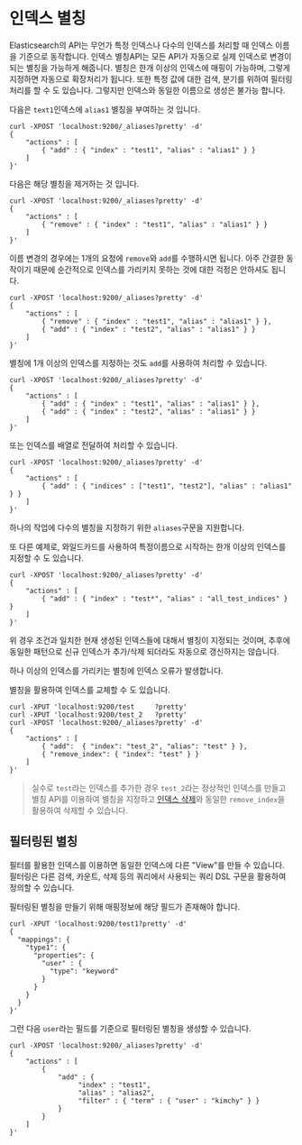 # 인덱스 별칭
Elasticsearch의 API는 무언가 특정 인덱스나 다수의 인덱스를 처리할 때 인덱스 이름을 기준으로 동작합니다. 인덱스 별칭API는 모든 API가 자동으로 실제 인덱스로 변경이 되는 별칭을 가능하게 해줍니다. 별칭은 한개 이상의 인덱스에 매핑이 가능하며, 그렇게 지정하면 자동으로 확장처리가 됩니다. 또한 특정 값에 대한 검색, 분기를 위하여 필터링처리를 할 수 도 있습니다. 그렇지만 인덱스와 동일한 이름으로 생성은 불가능 합니다.

다음은 ```text1```인덱스에 ```alias1``` 별칭을 부여하는 것 입니다.
```
curl -XPOST 'localhost:9200/_aliases?pretty' -d'
{
    "actions" : [
        { "add" : { "index" : "test1", "alias" : "alias1" } }
    ]
}'
```
다음은 해당 별칭을 제거하는 것 입니다.
```
curl -XPOST 'localhost:9200/_aliases?pretty' -d'
{
    "actions" : [
        { "remove" : { "index" : "test1", "alias" : "alias1" } }
    ]
}'
```
이름 변경의 경우에는 1개의 요청에 ```remove```와 ```add```를 수행하시면 됩니다. 아주 간결한 동작이기 때문에 순간적으로 인덱스를 가리키지 못하는 것에 대한 걱정은 안하셔도 됩니다.
```
curl -XPOST 'localhost:9200/_aliases?pretty' -d'
{
    "actions" : [
        { "remove" : { "index" : "test1", "alias" : "alias1" } },
        { "add" : { "index" : "test2", "alias" : "alias1" } }
    ]
}'
```
별칭에 1개 이상의 인덱스를 지정하는 것도 ```add```를 사용하여 처리할 수 있습니다.
```
curl -XPOST 'localhost:9200/_aliases?pretty' -d'
{
    "actions" : [
        { "add" : { "index" : "test1", "alias" : "alias1" } },
        { "add" : { "index" : "test2", "alias" : "alias1" } }
    ]
}'
```
또는 인덱스를 배열로 전달하여 처리할 수 있습니다.
```
curl -XPOST 'localhost:9200/_aliases?pretty' -d'
{
    "actions" : [
        { "add" : { "indices" : ["test1", "test2"], "alias" : "alias1" } }
    ]
}'
```
하나의 작업에 다수의 별칭을 지정하기 위한 ```aliases```구문을 지원합니다.

또 다른 예제로, 와일드카드를 사용하여 특정이름으로 시작하는 한개 이상의 인덱스를 지정할 수 도 있습니다.
```
curl -XPOST 'localhost:9200/_aliases?pretty' -d'
{
    "actions" : [
        { "add" : { "index" : "test*", "alias" : "all_test_indices" } }
    ]
}'
```
위 경우 조건과 일치한 현재 생성된 인덱스들에 대해서 별칭이 지정되는 것이며, 추후에 동일한 패턴으로 신규 인덱스가 추가/삭제 되더라도 자동으로 갱신하지는 않습니다.

하나 이상의 인덱스를 가리키는 별칭에 인덱스 오류가 발생합니다.

별칭을 활용하여 인덱스를 교체할 수 도 있습니다.
```
curl -XPUT 'localhost:9200/test     ?pretty'
curl -XPUT 'localhost:9200/test_2   ?pretty'
curl -XPOST 'localhost:9200/_aliases?pretty' -d'
{
    "actions" : [
        { "add":  { "index": "test_2", "alias": "test" } },
        { "remove_index": { "index": "test" } }  
    ]
}'
```
> 실수로 ```test```라는 인덱스를 추가한 경우 ```test_2```라는 정상적인 인덱스를 만들고 <br>
> 별칭 API를 이용하여 별칭을 지정하고 [인덱스 삭제](indices-delete-index.md)와 동일한 ```remove_index```을 활용하여 삭제할 수 있습니다.

## 필터링된 별칭
필터를 활용한 인덱스를 이용하면 동일한 인덱스에 다른 "View"를 만들 수 있습니다. 필터링은 다른 검색, 카운트, 삭제 등의 쿼리에서 사용되는 쿼리 DSL 구문을 활용하여 정의할 수 있습니다.

필터링된 별칭을 만들기 위해 매핑정보에 해당 필드가 존재해야 합니다.
```
curl -XPUT 'localhost:9200/test1?pretty' -d'
{
  "mappings": {
    "type1": {
      "properties": {
        "user" : {
          "type": "keyword"
        }
      }
    }
  }
}'
```
그런 다음 ```user```라는 필드를 기준으로 필터링된 별칭을 생성할 수 있습니다.
```
curl -XPOST 'localhost:9200/_aliases?pretty' -d'
{
    "actions" : [
        {
            "add" : {
                 "index" : "test1",
                 "alias" : "alias2",
                 "filter" : { "term" : { "user" : "kimchy" } }
            }
        }
    ]
}'
```
